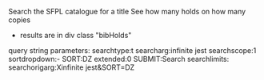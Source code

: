 Search the SFPL catalogue for a title
See how many holds on how many copies
 - results are in div class "bibHolds"

 query string parameters:
 searchtype:t
 searcharg:infinite jest
 searchscope:1
 sortdropdown:-
 SORT:DZ
 extended:0
 SUBMIT:Search
 searchlimits:
 searchorigarg:Xinfinite jest&SORT=DZ
